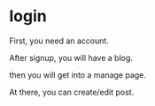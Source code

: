# login

First, you need an account.

After signup, you will have a blog.

then you will get into a manage page.

At there, you can create/edit post.

